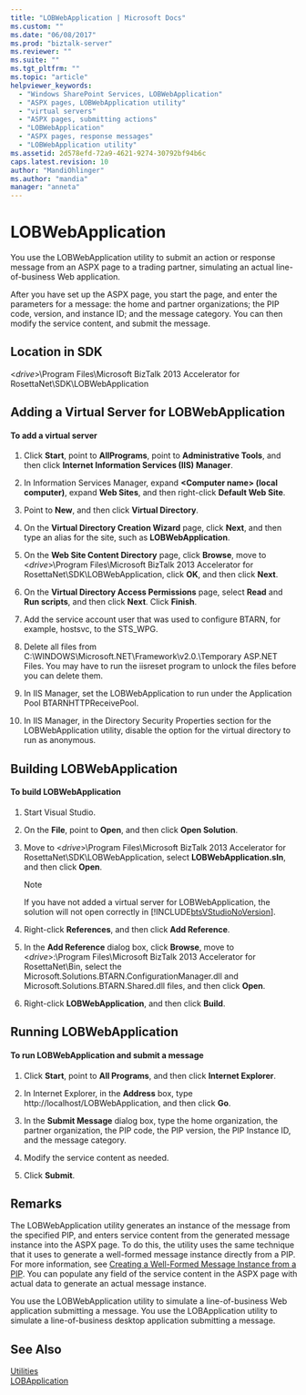 ```yaml
---
title: "LOBWebApplication | Microsoft Docs"
ms.custom: ""
ms.date: "06/08/2017"
ms.prod: "biztalk-server"
ms.reviewer: ""
ms.suite: ""
ms.tgt_pltfrm: ""
ms.topic: "article"
helpviewer_keywords: 
  - "Windows SharePoint Services, LOBWebApplication"
  - "ASPX pages, LOBWebApplication utility"
  - "virtual servers"
  - "ASPX pages, submitting actions"
  - "LOBWebApplication"
  - "ASPX pages, response messages"
  - "LOBWebApplication utility"
ms.assetid: 2d578efd-72a9-4621-9274-30792bf94b6c
caps.latest.revision: 10
author: "MandiOhlinger"
ms.author: "mandia"
manager: "anneta"
---
```

# LOBWebApplication
You use the LOBWebApplication utility to submit an action or response message from an ASPX page to a trading partner, simulating an actual line-of-business Web application.  
  
 After you have set up the ASPX page, you start the page, and enter the parameters for a message: the home and partner organizations; the PIP code, version, and instance ID; and the message category. You can then modify the service content, and submit the message.  
  
## Location in SDK  
 \<*drive*\>\Program Files\Microsoft BizTalk 2013 Accelerator for RosettaNet\SDK\LOBWebApplication  
  
## Adding a Virtual Server for LOBWebApplication  
  
#### To add a virtual server  
  
1.  Click **Start**, point to **AllPrograms**, point to **Administrative Tools**, and then click **Internet Information Services (IIS) Manager**.  
  
2.  In Information Services Manager, expand **\<Computer name\> (local computer)**, expand **Web Sites**, and then right-click **Default Web Site**.  
  
3.  Point to **New**, and then click **Virtual Directory**.  
  
4.  On the **Virtual Directory Creation Wizard** page, click **Next**, and then type an alias for the site, such as **LOBWebApplication**.  
  
5.  On the **Web Site Content Directory** page, click **Browse**, move to \<*drive*\>\Program Files\Microsoft BizTalk 2013 Accelerator for RosettaNet\SDK\LOBWebApplication, click **OK**, and then click **Next**.  
  
6.  On the **Virtual Directory Access Permissions** page, select **Read** and **Run scripts**, and then click **Next**. Click **Finish**.  
  
7.  Add the service account user that was used to configure BTARN, for example, hostsvc, to the STS_WPG.  
  
8.  Delete all files from C:\WINDOWS\Microsoft.NET\Framework\v2.0.\Temporary ASP.NET Files. You may have to run the iisreset program to unlock the files before you can delete them.  
  
9. In IIS Manager, set the LOBWebApplication to run under the Application Pool BTARNHTTPReceivePool.  
  
10. In IIS Manager, in the Directory Security Properties section for the LOBWebApplication utility, disable the option for the virtual directory to run as anonymous.  
  
## Building LOBWebApplication  
  
#### To build LOBWebApplication  
  
1.  Start Visual Studio.  
  
2.  On the **File**, point to **Open**, and then click **Open Solution**.  
  
3.  Move to \<*drive*\>\Program Files\Microsoft BizTalk 2013 Accelerator for RosettaNet\SDK\LOBWebApplication, select **LOBWebApplication.sln**, and then click **Open**.  
  
    > [!NOTE]
    >  If you have not added a virtual server for LOBWebApplication, the solution will not open correctly in [!INCLUDE[btsVStudioNoVersion](../../includes/btsvstudionoversion-md.md)].  
  
4.  Right-click **References**, and then click **Add Reference**.  
  
5.  In the **Add Reference** dialog box, click **Browse**, move to \<*drive*\>:\Program Files\Microsoft BizTalk 2013 Accelerator for RosettaNet\Bin, select the Microsoft.Solutions.BTARN.ConfigurationManager.dll and Microsoft.Solutions.BTARN.Shared.dll files, and then click **Open**.  
  
6.  Right-click **LOBWebApplication**, and then click **Build**.  
  
## Running LOBWebApplication  
  
#### To run LOBWebApplication and submit a message  
  
1.  Click **Start**, point to **All Programs**, and then click **Internet Explorer**.  
  
2.  In Internet Explorer, in the **Address** box, type http://localhost/LOBWebApplication, and then click **Go**.  
  
3.  In the **Submit Message** dialog box, type the home organization, the partner organization, the PIP code, the PIP version, the PIP Instance ID, and the message category.  
  
4.  Modify the service content as needed.  
  
5.  Click **Submit**.  
  
## Remarks  
 The LOBWebApplication utility generates an instance of the message from the specified PIP, and enters service content from the generated message instance into the ASPX page. To do this, the utility uses the same technique that it uses to generate a well-formed message instance directly from a PIP. For more information, see [Creating a Well-Formed Message Instance from a PIP](../../adapters-and-accelerators/accelerator-rosettanet/creating-a-well-formed-message-instance-from-a-pip.md). You can populate any field of the service content in the ASPX page with actual data to generate an actual message instance.  
  
 You use the LOBWebApplication utility to simulate a line-of-business Web application submitting a message. You use the LOBApplication utility to simulate a line-of-business desktop application submitting a message.  
  
## See Also  
 [Utilities](../../adapters-and-accelerators/accelerator-rosettanet/utilities1.md)   
 [LOBApplication](../../adapters-and-accelerators/accelerator-rosettanet/lobapplication.md)
